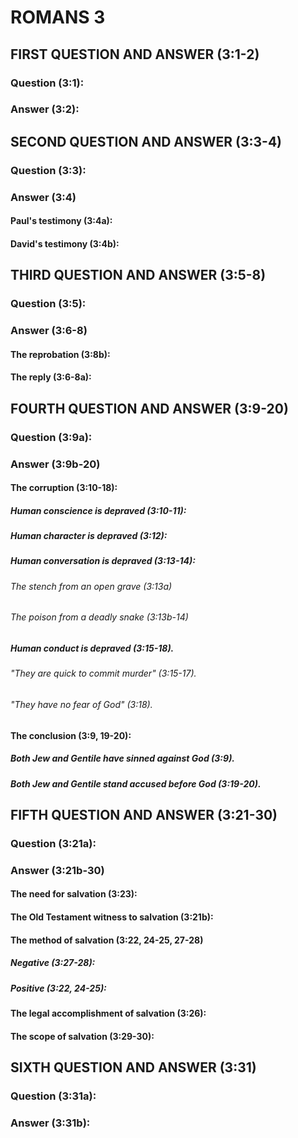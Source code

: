 ---
---
# ROMANS 3
## FIRST QUESTION AND ANSWER (3:1-2) 
###  Question (3:1): 
###  Answer (3:2): 
## SECOND QUESTION AND ANSWER (3:3-4) 
###  Question (3:3): 
###  Answer (3:4) 
####  Paul\'s testimony (3:4a): 
####  David\'s testimony (3:4b): 
## THIRD QUESTION AND ANSWER (3:5-8) 
###  Question (3:5): 
###  Answer (3:6-8) 
####  The reprobation (3:8b): 
####  The reply (3:6-8a): 
## FOURTH QUESTION AND ANSWER (3:9-20) 
###  Question (3:9a): 
###  Answer (3:9b-20) 
####  The corruption (3:10-18): 
#####  Human conscience is depraved (3:10-11): 
#####  Human character is depraved (3:12): 
#####  Human conversation is depraved (3:13-14): 
######  The stench from an open grave (3:13a) 
######  The poison from a deadly snake (3:13b-14) 
#####  Human conduct is depraved (3:15-18). 
######  \"They are quick to commit murder\" (3:15-17). 
######  \"They have no fear of God\" (3:18). 
####  The conclusion (3:9, 19-20): 
#####  Both Jew and Gentile have sinned against God (3:9). 
#####  Both Jew and Gentile stand accused before God (3:19-20). 
## FIFTH QUESTION AND ANSWER (3:21-30) 
###  Question (3:21a): 
###  Answer (3:21b-30) 
####  The need for salvation (3:23): 
####  The Old Testament witness to salvation (3:21b): 
####  The method of salvation (3:22, 24-25, 27-28) 
#####  Negative (3:27-28): 
#####  Positive (3:22, 24-25): 
####  The legal accomplishment of salvation (3:26): 
####  The scope of salvation (3:29-30): 
## SIXTH QUESTION AND ANSWER (3:31) 
###  Question (3:31a): 
###  Answer (3:31b): 
